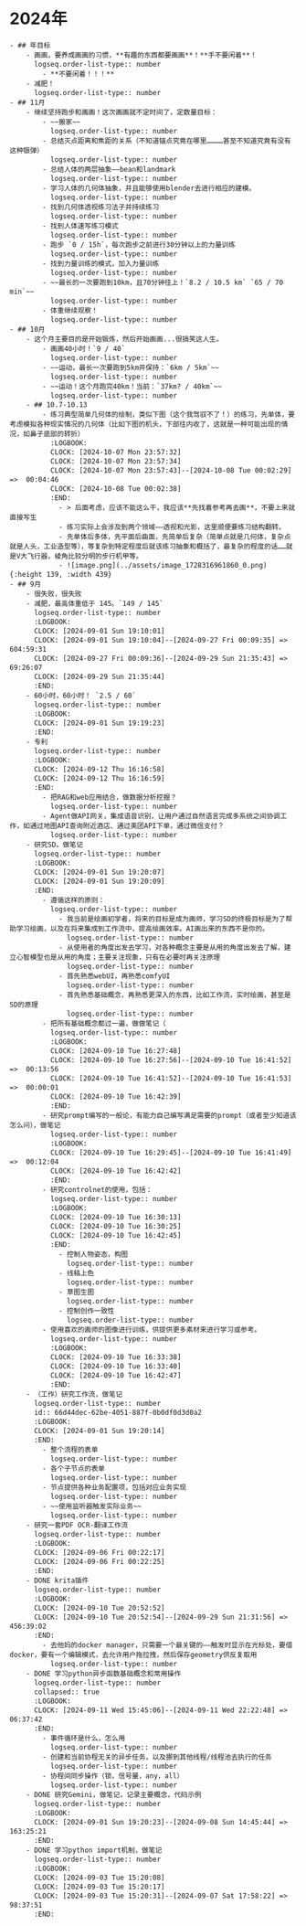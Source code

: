 # 2024年
	- ## 年目标
		- 画画，要养成画画的习惯，**有趣的东西都要画画**！**手不要闲着**！
		  logseq.order-list-type:: number
			- **不要闲着！！！**
		- 减肥！
		  logseq.order-list-type:: number
	- ## 11月
		- 继续坚持跑步和画画！这次画画就不定时间了，定数量目标：
			- ~~搬家~~
			  logseq.order-list-type:: number
			- 总结灭点距离和焦距的关系（不知道锚点究竟在哪里…………甚至不知道究竟有没有这种银弹）
			  logseq.order-list-type:: number
			- 总结人体的两层抽象——bean和landmark
			  logseq.order-list-type:: number
			- 学习人体的几何体抽象，并且能够使用blender去进行相应的建模。
			  logseq.order-list-type:: number
			- 找到几何体透视练习法子并持续练习
			  logseq.order-list-type:: number
			- 找到人体速写练习模式
			  logseq.order-list-type:: number
			- 跑步 `0 / 15h`，每次跑步之前进行30分钟以上的力量训练
			  logseq.order-list-type:: number
			- 找到力量训练的模式，加入力量训练
			  logseq.order-list-type:: number
			- ~~最长的一次要跑到10km，且70分钟往上！`8.2 / 10.5 km` `65 / 70 min`~~
			  logseq.order-list-type:: number
			- 体重继续观察！
			  logseq.order-list-type:: number
	- ## 10月
		- 这个月主要目的是开始锻炼，然后开始画画...很搞笑这人生。
			- 画画40小时！`9 / 40`
			  logseq.order-list-type:: number
			- ~~运动，最长一次要跑到5km并保持：`6km / 5km`~~
			  logseq.order-list-type:: number
			- ~~运动！这个月跑完40km！当前：`37km? / 40km`~~
			  logseq.order-list-type:: number
		- ## 10.7-10.13
			- 练习典型简单几何体的绘制，类似下图（这个我驾驭不了！）的练习，先单体，要考虑模拟各种现实情况的几何体（比如下图的机头，下部往内收了，这就是一种可能出现的情况，如鼻子底部的转折）
			  :LOGBOOK:
			  CLOCK: [2024-10-07 Mon 23:57:32]
			  CLOCK: [2024-10-07 Mon 23:57:34]
			  CLOCK: [2024-10-07 Mon 23:57:43]--[2024-10-08 Tue 00:02:29] =>  00:04:46
			  CLOCK: [2024-10-08 Tue 00:02:38]
			  :END:
				- > 后面考虑，应该不能这么干，我应该**先找着参考再去画**，不要上来就直接写生
				- 练习实际上会涉及到两个领域——透视和光影，这里顺便要练习结构翻转。
				- 先单体后多体，先平面后曲面，先简单后复杂（简单点就是几何体，复杂点就是人头，工业造型等），等复杂到特定程度后就该练习抽象和概括了，最复杂的程度的话……就是V大飞行器，棱角比较分明的步行机甲等。
				- ![image.png](../assets/image_1728316961860_0.png){:height 139, :width 439}
	- ## 9月
		- 很失败，很失败
		- 减肥，最高体重低于 145。`149 / 145`
		  logseq.order-list-type:: number
		  :LOGBOOK:
		  CLOCK: [2024-09-01 Sun 19:10:01]
		  CLOCK: [2024-09-01 Sun 19:10:04]--[2024-09-27 Fri 00:09:35] =>  604:59:31
		  CLOCK: [2024-09-27 Fri 00:09:36]--[2024-09-29 Sun 21:35:43] =>  69:26:07
		  CLOCK: [2024-09-29 Sun 21:35:44]
		  :END:
		- 60小时，60小时！ `2.5 / 60`
		  logseq.order-list-type:: number
		  :LOGBOOK:
		  CLOCK: [2024-09-01 Sun 19:19:23]
		  :END:
		- 专利
		  logseq.order-list-type:: number
		  :LOGBOOK:
		  CLOCK: [2024-09-12 Thu 16:16:58]
		  CLOCK: [2024-09-12 Thu 16:16:59]
		  :END:
			- 把RAG和web应用结合，做数据分析挖掘？
			  logseq.order-list-type:: number
			- Agent做API网关，集成语音识别，让用户通过自然语言完成多系统之间协调工作，如通过地图API查询附近酒店、通过美团API下单，通过微信支付？
			  logseq.order-list-type:: number
		- 研究SD，做笔记
		  logseq.order-list-type:: number
		  :LOGBOOK:
		  CLOCK: [2024-09-01 Sun 19:20:07]
		  CLOCK: [2024-09-01 Sun 19:20:09]
		  :END:
			- 遵循这样的原则：
			  logseq.order-list-type:: number
				- 我当前是绘画初学者，将来的目标是成为画师，学习SD的终极目标是为了帮助学习绘画，以及在将来集成到工作流中，提高绘画效率。AI画出来的东西不是你的。
				  logseq.order-list-type:: number
				- 从使用者的角度出发去学习，对各种概念主要是从用的角度出发去了解，建立心智模型也是从用的角度；主要关注现象，只有在必要时再关注原理
				  logseq.order-list-type:: number
				- 首先熟悉webUI，再熟悉comfyUI
				  logseq.order-list-type:: number
				- 首先熟悉基础概念，再熟悉更深入的东西，比如工作流，实时绘画，甚至是SD的原理
				  logseq.order-list-type:: number
			- 把所有基础概念都过一遍，做做笔记（
			  logseq.order-list-type:: number
			  :LOGBOOK:
			  CLOCK: [2024-09-10 Tue 16:27:48]
			  CLOCK: [2024-09-10 Tue 16:27:56]--[2024-09-10 Tue 16:41:52] =>  00:13:56
			  CLOCK: [2024-09-10 Tue 16:41:52]--[2024-09-10 Tue 16:41:53] =>  00:00:01
			  CLOCK: [2024-09-10 Tue 16:42:39]
			  :END:
			- 研究prompt编写的一般论，有能力自己编写满足需要的prompt（或者至少知道该怎么问），做笔记
			  logseq.order-list-type:: number
			  :LOGBOOK:
			  CLOCK: [2024-09-10 Tue 16:29:45]--[2024-09-10 Tue 16:41:49] =>  00:12:04
			  CLOCK: [2024-09-10 Tue 16:42:42]
			  :END:
			- 研究controlnet的使用，包括：
			  logseq.order-list-type:: number
			  :LOGBOOK:
			  CLOCK: [2024-09-10 Tue 16:30:13]
			  CLOCK: [2024-09-10 Tue 16:30:25]
			  CLOCK: [2024-09-10 Tue 16:42:45]
			  :END:
				- 控制人物姿态，构图
				  logseq.order-list-type:: number
				- 线稿上色
				  logseq.order-list-type:: number
				- 草图生图
				  logseq.order-list-type:: number
				- 控制创作一致性
				  logseq.order-list-type:: number
			- 使用喜欢的画师的图像进行训练，供提供更多素材来进行学习或参考。
			  logseq.order-list-type:: number
			  :LOGBOOK:
			  CLOCK: [2024-09-10 Tue 16:33:38]
			  CLOCK: [2024-09-10 Tue 16:33:40]
			  CLOCK: [2024-09-10 Tue 16:42:47]
			  :END:
		- （工作）研究工作流，做笔记
		  logseq.order-list-type:: number
		  id:: 66d44dec-62be-4051-887f-0b0df0d3d0a2
		  :LOGBOOK:
		  CLOCK: [2024-09-01 Sun 19:20:14]
		  :END:
			- 整个流程的表单
			  logseq.order-list-type:: number
			- 各个子节点的表单
			  logseq.order-list-type:: number
			- 节点提供各种业务配置项，包括对应业务实现
			  logseq.order-list-type:: number
			- ~~使用监听器触发实际业务~~
			  logseq.order-list-type:: number
		- 研究一套PDF OCR-翻译工作流
		  logseq.order-list-type:: number
		  :LOGBOOK:
		  CLOCK: [2024-09-06 Fri 00:22:17]
		  CLOCK: [2024-09-06 Fri 00:22:25]
		  :END:
		- DONE krita插件
		  logseq.order-list-type:: number
		  :LOGBOOK:
		  CLOCK: [2024-09-10 Tue 20:52:52]
		  CLOCK: [2024-09-10 Tue 20:52:54]--[2024-09-29 Sun 21:31:56] =>  456:39:02
		  :END:
			- 去他妈的docker manager，只需要一个最关键的——触发时显示在光标处，要借docker，要有一个编辑模式，去允许用户拖拉拽，然后保存geometry供反复取用
			  logseq.order-list-type:: number
		- DONE 学习python异步函数基础概念和常用操作
		  logseq.order-list-type:: number
		  collapsed:: true
		  :LOGBOOK:
		  CLOCK: [2024-09-11 Wed 15:45:06]--[2024-09-11 Wed 22:22:48] =>  06:37:42
		  :END:
			- 事件循环是什么，怎么用
			  logseq.order-list-type:: number
			- 创建和当前协程无关的异步任务，以及挪到其他线程/线程池去执行的任务
			  logseq.order-list-type:: number
			- 协程间同步操作（锁，信号量，any，all）
			  logseq.order-list-type:: number
		- DONE 研究Gemini，做笔记，记录主要概念，代码示例
		  logseq.order-list-type:: number
		  :LOGBOOK:
		  CLOCK: [2024-09-01 Sun 19:20:23]--[2024-09-08 Sun 14:45:44] =>  163:25:21
		  :END:
		- DONE 学习python import机制，做笔记
		  logseq.order-list-type:: number
		  :LOGBOOK:
		  CLOCK: [2024-09-03 Tue 15:20:08]
		  CLOCK: [2024-09-03 Tue 15:20:17]
		  CLOCK: [2024-09-03 Tue 15:20:31]--[2024-09-07 Sat 17:58:22] =>  98:37:51
		  :END: